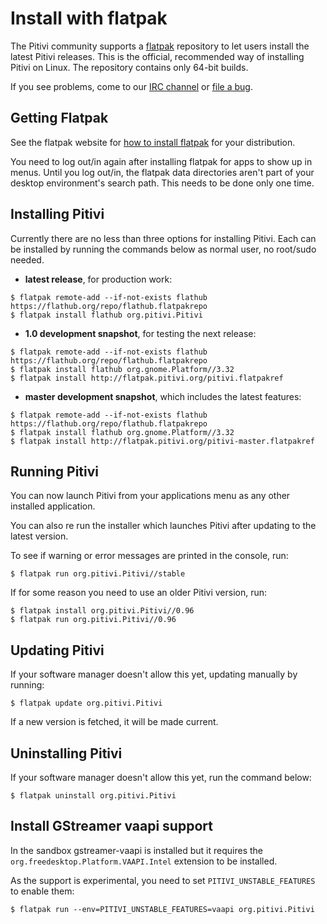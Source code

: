 # Install with flatpak

The Pitivi community supports a [flatpak](http://flatpak.org/)
repository to let users install the latest Pitivi releases. This is the
official, recommended way of installing Pitivi on Linux. The repository
contains only 64-bit builds.

If you see problems, come to our [IRC
channel](http://www.pitivi.org/?go=contact) or [file a
bug](Bug_reporting.md).

## Getting Flatpak

See the flatpak website for [how to install flatpak](https://flatpak.org/setup/)
for your distribution.

You need to log out/in again after installing flatpak for apps to show
up in menus. Until you log out/in, the flatpak data directories aren't
part of your desktop environment's search path. This needs to be done
only one time.

## Installing Pitivi

Currently there are no less than three options for installing Pitivi. Each
can be installed by running the commands below as normal user, no root/sudo
needed.

- **latest release**, for production work:

```
$ flatpak remote-add --if-not-exists flathub https://flathub.org/repo/flathub.flatpakrepo
$ flatpak install flathub org.pitivi.Pitivi
```

- **1.0 development snapshot**, for testing the next release:

```
$ flatpak remote-add --if-not-exists flathub https://flathub.org/repo/flathub.flatpakrepo
$ flatpak install flathub org.gnome.Platform//3.32
$ flatpak install http://flatpak.pitivi.org/pitivi.flatpakref
```

- **master development snapshot**, which includes the latest features:

```
$ flatpak remote-add --if-not-exists flathub https://flathub.org/repo/flathub.flatpakrepo
$ flatpak install flathub org.gnome.Platform//3.32
$ flatpak install http://flatpak.pitivi.org/pitivi-master.flatpakref
```

## Running Pitivi

You can now launch Pitivi from your applications menu as any other
installed application.

You can also re run the installer which launches Pitivi after updating
to the latest version.

To see if warning or error messages are printed in the console, run:

```
$ flatpak run org.pitivi.Pitivi//stable
```

If for some reason you need to use an older Pitivi version, run:

```
$ flatpak install org.pitivi.Pitivi//0.96
$ flatpak run org.pitivi.Pitivi//0.96
```

## Updating Pitivi

If your software manager doesn't allow this yet, updating manually by running:

```
$ flatpak update org.pitivi.Pitivi
```

If a new version is fetched, it will be made current.

## Uninstalling Pitivi

If your software manager doesn't allow this yet, run the command below:

```
$ flatpak uninstall org.pitivi.Pitivi
```

## Install GStreamer vaapi support

In the sandbox gstreamer-vaapi is installed but it requires the
`org.freedesktop.Platform.VAAPI.Intel` extension to be installed.

As the support is experimental, you need to set `PITIVI_UNSTABLE_FEATURES`
to enable them:
```
$ flatpak run --env=PITIVI_UNSTABLE_FEATURES=vaapi org.pitivi.Pitivi
```
